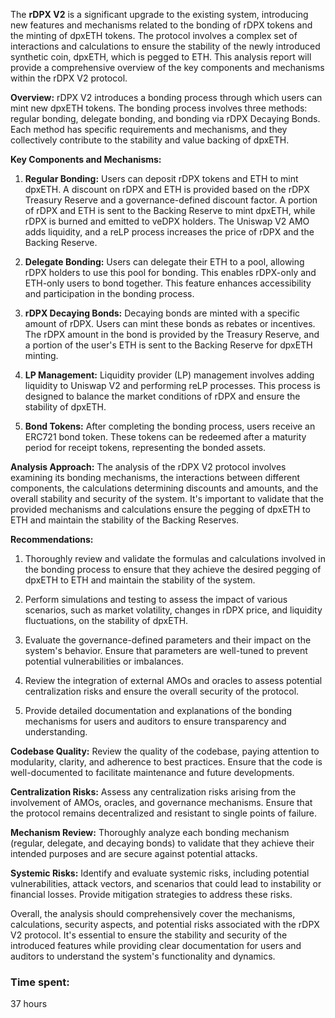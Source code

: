 The **rDPX V2** is a significant upgrade to the existing system, introducing new features and mechanisms related to the bonding of rDPX tokens and the minting of dpxETH tokens. The protocol involves a complex set of interactions and calculations to ensure the stability of the newly introduced synthetic coin, dpxETH, which is pegged to ETH. This analysis report will provide a comprehensive overview of the key components and mechanisms within the rDPX V2 protocol.

**Overview:**
rDPX V2 introduces a bonding process through which users can mint new dpxETH tokens. The bonding process involves three methods: regular bonding, delegate bonding, and bonding via rDPX Decaying Bonds. Each method has specific requirements and mechanisms, and they collectively contribute to the stability and value backing of dpxETH.

**Key Components and Mechanisms:**
1. **Regular Bonding:** Users can deposit rDPX tokens and ETH to mint dpxETH. A discount on rDPX and ETH is provided based on the rDPX Treasury Reserve and a governance-defined discount factor. A portion of rDPX and ETH is sent to the Backing Reserve to mint dpxETH, while rDPX is burned and emitted to veDPX holders. The Uniswap V2 AMO adds liquidity, and a reLP process increases the price of rDPX and the Backing Reserve.

2. **Delegate Bonding:** Users can delegate their ETH to a pool, allowing rDPX holders to use this pool for bonding. This enables rDPX-only and ETH-only users to bond together. This feature enhances accessibility and participation in the bonding process.

3. **rDPX Decaying Bonds:** Decaying bonds are minted with a specific amount of rDPX. Users can mint these bonds as rebates or incentives. The rDPX amount in the bond is provided by the Treasury Reserve, and a portion of the user's ETH is sent to the Backing Reserve for dpxETH minting.

4. **LP Management:** Liquidity provider (LP) management involves adding liquidity to Uniswap V2 and performing reLP processes. This process is designed to balance the market conditions of rDPX and ensure the stability of dpxETH.

5. **Bond Tokens:** After completing the bonding process, users receive an ERC721 bond token. These tokens can be redeemed after a maturity period for receipt tokens, representing the bonded assets.

**Analysis Approach:**
The analysis of the rDPX V2 protocol involves examining its bonding mechanisms, the interactions between different components, the calculations determining discounts and amounts, and the overall stability and security of the system. It's important to validate that the provided mechanisms and calculations ensure the pegging of dpxETH to ETH and maintain the stability of the Backing Reserves.

**Recommendations:**
1. Thoroughly review and validate the formulas and calculations involved in the bonding process to ensure that they achieve the desired pegging of dpxETH to ETH and maintain the stability of the system.

2. Perform simulations and testing to assess the impact of various scenarios, such as market volatility, changes in rDPX price, and liquidity fluctuations, on the stability of dpxETH.

3. Evaluate the governance-defined parameters and their impact on the system's behavior. Ensure that parameters are well-tuned to prevent potential vulnerabilities or imbalances.

4. Review the integration of external AMOs and oracles to assess potential centralization risks and ensure the overall security of the protocol.

5. Provide detailed documentation and explanations of the bonding mechanisms for users and auditors to ensure transparency and understanding.

**Codebase Quality:**
Review the quality of the codebase, paying attention to modularity, clarity, and adherence to best practices. Ensure that the code is well-documented to facilitate maintenance and future developments.

**Centralization Risks:**
Assess any centralization risks arising from the involvement of AMOs, oracles, and governance mechanisms. Ensure that the protocol remains decentralized and resistant to single points of failure.

**Mechanism Review:**
Thoroughly analyze each bonding mechanism (regular, delegate, and decaying bonds) to validate that they achieve their intended purposes and are secure against potential attacks.

**Systemic Risks:**
Identify and evaluate systemic risks, including potential vulnerabilities, attack vectors, and scenarios that could lead to instability or financial losses. Provide mitigation strategies to address these risks.

Overall, the analysis should comprehensively cover the mechanisms, calculations, security aspects, and potential risks associated with the rDPX V2 protocol. It's essential to ensure the stability and security of the introduced features while providing clear documentation for users and auditors to understand the system's functionality and dynamics.

### Time spent:
37 hours